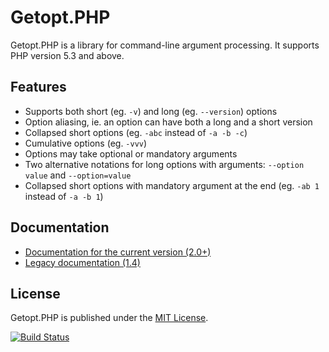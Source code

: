 Getopt.PHP
==========

Getopt.PHP is a library for command-line argument processing. It supports PHP version 5.3 and above.

Features
--------

* Supports both short (eg. `-v`) and long (eg. `--version`) options
* Option aliasing, ie. an option can have both a long and a short version
* Collapsed short options (eg. `-abc` instead of `-a -b -c`)
* Cumulative options (eg. `-vvv`)
* Options may take optional or mandatory arguments
* Two alternative notations for long options with arguments: `--option value` and `--option=value`
* Collapsed short options with mandatory argument at the end (eg. `-ab 1` instead of `-a -b 1`)

Documentation
-------------

* [Documentation for the current version (2.0+)](http://ulrichsg.github.io/getopt-php/)
* [Legacy documentation (1.4)](https://github.com/ulrichsg/getopt-php/blob/2aa8ab1be57200af4cc51447d2a6c244b75ca70b/README.markdown)

License
-------

Getopt.PHP is published under the [MIT License](http://www.opensource.org/licenses/mit-license.php).

[![Build Status](https://travis-ci.org/ulrichsg/getopt-php.png)](https://travis-ci.org/ulrichsg/getopt-php)
